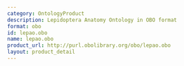 ```yaml
---
category: OntologyProduct
description: Lepidoptera Anatomy Ontology in OBO format
format: obo
id: lepao.obo
name: lepao.obo
product_url: http://purl.obolibrary.org/obo/lepao.obo
layout: product_detail
---
```

